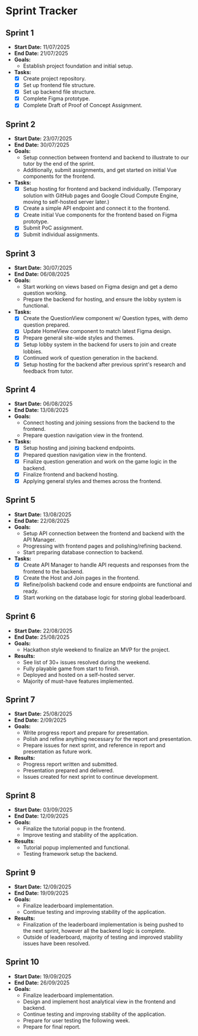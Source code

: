 # Sprint Tracker

## Sprint 1
- **Start Date:** 11/07/2025
- **End Date:** 21/07/2025
- **Goals:**
  - Establish project foundation and initial setup.
- **Tasks:**
  - [X] Create project repository.
  - [X] Set up frontend file structure.
  - [X] Set up backend file structure.
  - [X] Complete Figma prototype.
  - [X] Complete Draft of Proof of Concept Assignment.

## Sprint 2
- **Start Date:** 23/07/2025
- **End Date:** 30/07/2025
- **Goals:**
  - Setup connection between frontend and backend to illustrate to our tutor by the end of the sprint.
  - Additionally, submit assignments, and get started on initial Vue components for the frontend.
- **Tasks:**
  - [X] Setup hosting for frontend and backend individually. (Temporary solution with GitHub pages and Google Cloud Compute Engine, moving to self-hosted server later.)
  - [X] Create a simple API endpoint and connect it to the frontend.
  - [X] Create initial Vue components for the frontend based on Figma prototype.
  - [X] Submit PoC assignment.
  - [X] Submit individual assignments.

## Sprint 3
- **Start Date:** 30/07/2025
- **End Date:** 06/08/2025
- **Goals:**
  - Start working on views based on Figma design and get a demo question working.
  - Prepare the backend for hosting, and ensure the lobby system is functional.
- **Tasks:**
  - [X] Create the QuestionView component w/ Question types, with demo question prepared.
  - [X] Update HomeView component to match latest Figma design.
  - [X] Prepare general site-wide styles and themes.
  - [X] Setup lobby system in the backend for users to join and create lobbies.
  - [X] Continued work of question generation in the backend.
  - [X] Setup hosting for the backend after previous sprint's research and feedback from tutor.

## Sprint 4
- **Start Date:** 06/08/2025
- **End Date:** 13/08/2025
- **Goals:**
  - Connect hosting and joining sessions from the backend to the frontend.
  - Prepare question navigation view in the frontend.
- **Tasks:**
  - [X] Setup hosting and joining backend endpoints.
  - [X] Prepared question navigation view in the frontend.
  - [X] Finalize question generation and work on the game logic in the backend.
  - [X] Finalize frontend and backend hosting.
  - [X] Applying general styles and themes across the frontend.

## Sprint 5
- **Start Date:** 13/08/2025
- **End Date:** 22/08/2025
- **Goals:**
  - Setup API connection between the frontend and backend with the API Manager.
  - Progressing with frontend pages and polishing/refining backend.
  - Start preparing database connection to backend.
- **Tasks:**
  - [X] Create API Manager to handle API requests and responses from the frontend to the backend.
  - [X] Create the Host and Join pages in the frontend.
  - [X] Refine/polish backend code and ensure endpoints are functional and ready.
  - [X] Start working on the database logic for storing global leaderboard.

## Sprint 6
- **Start Date:** 22/08/2025
- **End Date:** 25/08/2025
- **Goals:**
  - Hackathon style weekend to finalize an MVP for the project.
- **Results:**
  - See list of 30+ issues resolved during the weekend.
  - Fully playable game from start to finish.
  - Deployed and hosted on a self-hosted server.
  - Majority of must-have features implemented.

## Sprint 7
- **Start Date:** 25/08/2025
- **End Date:** 2/09/2025
- **Goals:**
  - Write progress report and prepare for presentation.
  - Polish and refine anything necessary for the report and presentation.
  - Prepare issues for next sprint, and reference in report and presentation as future work.
- **Results:**
  - Progress report written and submitted.
  - Presentation prepared and delivered.
  - Issues created for next sprint to continue development.

## Sprint 8
- **Start Date:** 03/09/2025
- **End Date:** 12/09/2025
- **Goals:**
  - Finalize the tutorial popup in the frontend.
  - Improve testing and stability of the application.
- **Results**:
  - Tutorial popup implemented and functional.
  - Testing framework setup the backend.

## Sprint 9
- **Start Date:** 12/09/2025
- **End Date:** 19/09/2025
- **Goals:**
  - Finalize leaderboard implementation.
  - Continue testing and improving stability of the application.
- **Results:**
  - Finalization of the leaderboard implementation is being pushed to the next sprint, however all the backend logic is complete.
  - Outside of leaderboard, majority of testing and improved stability issues have been resolved.

## Sprint 10
- **Start Date:** 19/09/2025
- **End Date:** 26/09/2025
- **Goals:**
  - Finalize leaderboard implementation.
  - Design and implement host analytical view in the frontend and backend.
  - Continue testing and improving stability of the application.
  - Prepare for user testing the following week.
  - Prepare for final report.